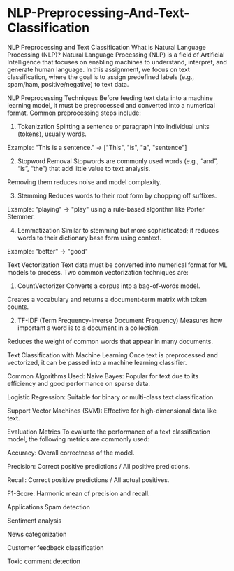 # NLP-Preprocessing-And-Text-Classification
NLP Preprocessing and Text Classification
What is Natural Language Processing (NLP)?
Natural Language Processing (NLP) is a field of Artificial Intelligence that focuses on enabling machines to understand, interpret, and generate human language. In this assignment, we focus on text classification, where the goal is to assign predefined labels (e.g., spam/ham, positive/negative) to text data.

NLP Preprocessing Techniques
Before feeding text data into a machine learning model, it must be preprocessed and converted into a numerical format. Common preprocessing steps include:

1. Tokenization
Splitting a sentence or paragraph into individual units (tokens), usually words.

Example: "This is a sentence." → ["This", "is", "a", "sentence"]

2. Stopword Removal
Stopwords are commonly used words (e.g., “and”, “is”, “the”) that add little value to text analysis.

Removing them reduces noise and model complexity.

3. Stemming
Reduces words to their root form by chopping off suffixes.

Example: "playing" → "play" using a rule-based algorithm like Porter Stemmer.

4. Lemmatization
Similar to stemming but more sophisticated; it reduces words to their dictionary base form using context.

Example: "better" → "good"

Text Vectorization
Text data must be converted into numerical format for ML models to process. Two common vectorization techniques are:

1. CountVectorizer
Converts a corpus into a bag-of-words model.

Creates a vocabulary and returns a document-term matrix with token counts.

2. TF-IDF (Term Frequency-Inverse Document Frequency)
Measures how important a word is to a document in a collection.

Reduces the weight of common words that appear in many documents.

Text Classification with Machine Learning
Once text is preprocessed and vectorized, it can be passed into a machine learning classifier.

Common Algorithms Used:
Naive Bayes: Popular for text due to its efficiency and good performance on sparse data.

Logistic Regression: Suitable for binary or multi-class text classification.

Support Vector Machines (SVM): Effective for high-dimensional data like text.

Evaluation Metrics
To evaluate the performance of a text classification model, the following metrics are commonly used:

Accuracy: Overall correctness of the model.

Precision: Correct positive predictions / All positive predictions.

Recall: Correct positive predictions / All actual positives.

F1-Score: Harmonic mean of precision and recall.

Applications
Spam detection

Sentiment analysis

News categorization

Customer feedback classification

Toxic comment detection
